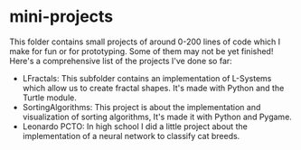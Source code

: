 # mini-projects

This folder contains small projects of around 0-200 lines of code which I make for fun or for prototyping.
Some of them may not be yet finished!
Here's a comprehensive list of the projects I've done so far:

- LFractals: This subfolder contains an implementation of L-Systems which allow us to create fractal shapes. It's made with Python and the Turtle module.
- SortingAlgorithms: This project is about the implementation and visualization of sorting algorithms, It's made it with Python and Pygame.
- Leonardo PCTO: In high school I did a little project about the implementation of a neural network to classify cat breeds.
